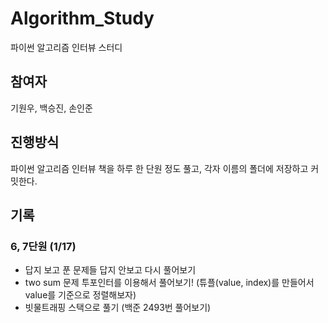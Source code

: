 # Algorithm_Study
파이썬 알고리즘 인터뷰 스터디 

## 참여자
기원우, 백승진, 손인준

## 진행방식
파이썬 알고리즘 인터뷰 책을 하루 한 단원 정도 풀고, 각자 이름의 폴더에 저장하고 커밋한다.

## 기록
### 6, 7단원 (1/17)
 - 답지 보고 푼  문제들 답지 안보고 다시 풀어보기
 - two sum 문제 투포인터를 이용해서 풀어보기! (튜플(value, index)를 만들어서 value를 기준으로 정렬해보자)
 - 빗물트래핑 스택으로 풀기 (백준 2493번 풀어보기)
